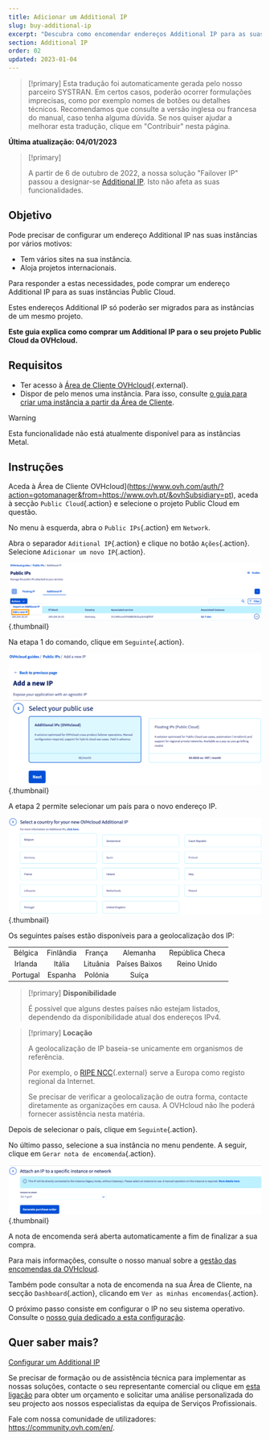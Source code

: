 ```yaml
---
title: Adicionar um Additional IP
slug: buy-additional-ip
excerpt: "Descubra como encomendar endereços Additional IP para as suas instâncias"
section: Additional IP
order: 02
updated: 2023-01-04
---
```


> [!primary]
> Esta tradução foi automaticamente gerada pelo nosso parceiro SYSTRAN. Em certos casos, poderão ocorrer formulações imprecisas, como por exemplo nomes de botões ou detalhes técnicos. Recomendamos que consulte a versão inglesa ou francesa do manual, caso tenha alguma dúvida. Se nos quiser ajudar a melhorar esta tradução, clique em "Contribuir" nesta página.
>

**Última atualização: 04/01/2023**

> [!primary]
>
> A partir de 6 de outubro de 2022, a nossa solução "Failover IP" passou a designar-se [Additional IP](https://www.ovhcloud.com/pt/network/additional-ip/). Isto não afeta as suas funcionalidades.
>

## Objetivo

Pode precisar de configurar um endereço Additional IP nas suas instâncias por vários motivos:

- Tem vários sites na sua instância.
- Aloja projetos internacionais.

Para responder a estas necessidades, pode comprar um endereço Additional IP para as suas instâncias Public Cloud.

Estes endereços Additional IP só poderão ser migrados para as instâncias de um mesmo projeto.

**Este guia explica como comprar um Additional IP para o seu projeto Public Cloud da OVHcloud.**

## Requisitos

- Ter acesso à [Área de Cliente OVHcloud](https://www.ovh.com/auth/?action=gotomanager&from=https://www.ovh.pt/&ovhSubsidiary=pt){.external}.
- Dispor de pelo menos uma instância. Para isso, consulte [o guia para criar uma instância a partir da Área de Cliente](https://docs.ovh.com/pt/public-cloud/criar_uma_instancia_a_partir_do_espaco_cliente_ovh/).

> [!warning]
> Esta funcionalidade não está atualmente disponível para as instâncias Metal.
>

## Instruções

Aceda à Área de Cliente OVHcloud](https://www.ovh.com/auth/?action=gotomanager&from=https://www.ovh.pt/&ovhSubsidiary=pt), aceda à secção `Public Cloud`{.action} e selecione o projeto Public Cloud em questão.

No menu à esquerda, abra o `Public IPs`{.action} em `Network`.

Abra o separador `Aditional IP`{.action} e clique no botão `Ações`{.action}. Selecione `Adicionar um novo IP`{.action}.

![Adicionar IP](images/buyaddIP_01.png){.thumbnail}

Na etapa 1 do comando, clique em `Seguinte`{.action}.

![Adicionar IP](images/buyaddIP_02.png){.thumbnail}

A etapa 2 permite selecionar um país para o novo endereço IP.

![Adicionar IP](images/buyaddIP_03.png){.thumbnail}

Os seguintes países estão disponíveis para a geolocalização dos IP:

|          |          |          |           |                |
|:--------:|:--------:|:--------:|:---------:|:--------------:|
| Bélgica  | Finlândia  | França   | Alemanha   | República Checa |
| Irlanda  |  Itália   | Lituânia | Países Baixos | Reino Unido    |
| Portugal |  Espanha   |  Polónia |  Suíça |                 |

> [!primary] **Disponibilidade**
> 
> É possível que alguns destes países não estejam listados, dependendo da disponibilidade atual dos endereços IPv4.
> 

> [!primary] **Locação**
>
> A geolocalização de IP baseia-se unicamente em organismos de referência.
> 
> Por exemplo, o [RIPE NCC](https://www.ripe.net/){.external} serve a Europa como registo regional da Internet.
>
> Se precisar de verificar a geolocalização de outra forma, contacte diretamente as organizações em causa. A OVHcloud não lhe poderá fornecer assistência nesta matéria.

Depois de selecionar o país, clique em `Seguinte`{.action}.

No último passo, selecione a sua instância no menu pendente. A seguir, clique em `Gerar nota de encomenda`{.action}.

![Adicionar IP](images/buyaddIP_04.png){.thumbnail}

A nota de encomenda será aberta automaticamente a fim de finalizar a sua compra.

Para mais informações, consulte o nosso manual sobre a [gestão das encomendas da OVHcloud](https://docs.ovh.com/pt/billing/gerir-as-encomendas-ovh/).

Também pode consultar a nota de encomenda na sua Área de Cliente, na secção `Dashboard`{.action}, clicando em `Ver as minhas encomendas`{.action}.

O próximo passo consiste em configurar o IP no seu sistema operativo. Consulte o [nosso guia dedicado a esta configuração](https://docs.ovh.com/pt/publiccloud/network-services/configure-additional-ip/).

## Quer saber mais?

[Configurar um Additional IP](https://docs.ovh.com/pt/publiccloud/network-services/configure-additional-ip/)

Se precisar de formação ou de assistência técnica para implementar as nossas soluções, contacte o seu representante comercial ou clique em [esta ligação](https://www.ovhcloud.com/pt/professional-services/) para obter um orçamento e solicitar uma análise personalizada do seu projecto aos nossos especialistas da equipa de Serviços Profissionais.

Fale com nossa comunidade de utilizadores: <https://community.ovh.com/en/>.